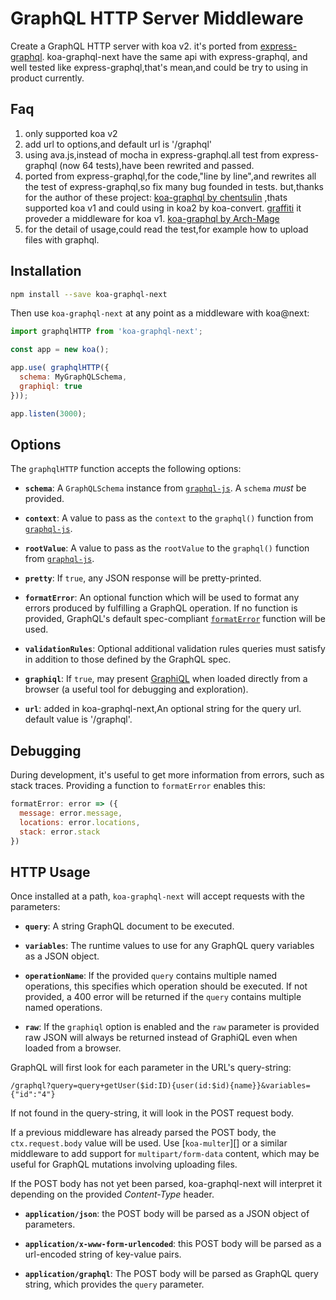 GraphQL HTTP Server Middleware
==============================

Create a GraphQL HTTP server with koa v2. it's ported from [express-graphql](https://github.com/graphql/express-graphql).
koa-graphql-next have the same api with express-graphql, and well tested like express-graphql,that's mean,and could be try
to using in product currently.

## Faq

1. only supported koa v2
2. add url to options,and default url is '/graphql'
3. using ava.js,instead of mocha in express-graphql.all test from express-graphql (now 64 tests),have been rewrited and passed.
4. ported from express-graphql,for the code,"line by line",and rewrites all the test of express-graphql,so fix many bug founded in tests.
   but,thanks for the author of these project:
   [koa-graphql by chentsulin](https://github.com/chentsulin/koa-graphql) ,thats supported koa v1 and could using in koa2 by 
      koa-convert.
   [graffiti](https://github.com/RisingStack/graffiti) it proveder a middleware for koa v1.
   [koa-graphql by Arch-Mage](https://github.com/Arch-Mage/koa-graphql/tree/next)
5. for the detail of usage,could read the test,for example how to upload files with graphql.

## Installation

```sh
npm install --save koa-graphql-next
```

Then use `koa-graphql-next` at any point as a middleware with koa@next:

```js
import graphqlHTTP from 'koa-graphql-next';

const app = new koa();

app.use( graphqlHTTP({
  schema: MyGraphQLSchema,
  graphiql: true
}));

app.listen(3000);
```

## Options

The `graphqlHTTP` function accepts the following options:

  * **`schema`**: A `GraphQLSchema` instance from [`graphql-js`][].
    A `schema` *must* be provided.

  * **`context`**: A value to pass as the `context` to the `graphql()`
    function from [`graphql-js`][].

  * **`rootValue`**: A value to pass as the `rootValue` to the `graphql()`
    function from [`graphql-js`][].

  * **`pretty`**: If `true`, any JSON response will be pretty-printed.

  * **`formatError`**: An optional function which will be used to format any
    errors produced by fulfilling a GraphQL operation. If no function is
    provided, GraphQL's default spec-compliant [`formatError`][] function will
    be used.

  * **`validationRules`**: Optional additional validation rules queries must
    satisfy in addition to those defined by the GraphQL spec.

  * **`graphiql`**: If `true`, may present [GraphiQL][] when loaded directly
    from a browser (a useful tool for debugging and exploration).

  * **`url`**: added in koa-graphql-next,An optional string for the query url.
    default value is '/graphql'.

## Debugging

During development, it's useful to get more information from errors, such as
stack traces. Providing a function to `formatError` enables this:

```js
formatError: error => ({
  message: error.message,
  locations: error.locations,
  stack: error.stack
})
```


## HTTP Usage

Once installed at a path, `koa-graphql-next` will accept requests with
the parameters:

  * **`query`**: A string GraphQL document to be executed.

  * **`variables`**: The runtime values to use for any GraphQL query variables
    as a JSON object.

  * **`operationName`**: If the provided `query` contains multiple named
    operations, this specifies which operation should be executed. If not
    provided, a 400 error will be returned if the `query` contains multiple
    named operations.

  * **`raw`**: If the `graphiql` option is enabled and the `raw` parameter is
    provided raw JSON will always be returned instead of GraphiQL even when
    loaded from a browser.

GraphQL will first look for each parameter in the URL's query-string:

```
/graphql?query=query+getUser($id:ID){user(id:$id){name}}&variables={"id":"4"}
```

If not found in the query-string, it will look in the POST request body.

If a previous middleware has already parsed the POST body, the `ctx.request.body`
value will be used. Use [`koa-multer`][] or a similar middleware to add support
for `multipart/form-data` content, which may be useful for GraphQL mutations
involving uploading files. 

If the POST body has not yet been parsed, koa-graphql-next will interpret it
depending on the provided *Content-Type* header.

  * **`application/json`**: the POST body will be parsed as a JSON
    object of parameters.

  * **`application/x-www-form-urlencoded`**: this POST body will be
    parsed as a url-encoded string of key-value pairs.

  * **`application/graphql`**: The POST body will be parsed as GraphQL
    query string, which provides the `query` parameter.


[`graphql-js`]: https://github.com/graphql/graphql-js
[`formatError`]: https://github.com/graphql/graphql-js/blob/master/src/error/formatError.js
[GraphiQL]: https://github.com/graphql/graphiql

